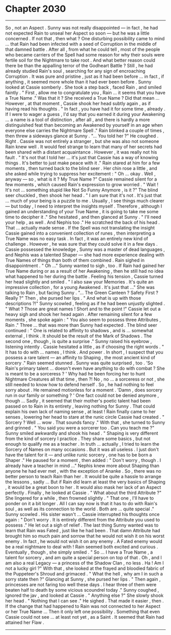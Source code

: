 
# Chapter 2030


---

So , not an Aspect .
Sunny was not really disappointed — in fact , he had not expected Rain to unseal her Aspect so soon — but he was a little concerned .
If not that , then what ?
One disturbing possibility came to mind … that Rain had been infected with a seed of Corruption in the middle of that damned battle . After all , from what he could tell , most of the people who became carriers of the Spell had some reason for why their souls were fertile soil for the Nightmare to take root .
And what better reason could there be than the appalling terror of the Godheart Battle ?
Still , he had already studied Rain's soul , searching for any sign of encroaching Corruption . It was pure and pristine , just as it had been before … in fact , if anything , it seemed more whole than it had ever been before .
Sunny looked at Cassie somberly .
She took a step back , faced Rain , and smiled faintly .
" First , allow me to congratulate you , Rain ... it seems that you have a True Name ."
Was that it ? She received a True Name ?
Did that mean ...
However , at that moment , Cassie shook her head subtly again , as if having read his thoughts .
" In fact , you have had it for some time , already . If I were to wager a guess , I'd say that you earned it during your Awakening … a name is a tool of distinction , after all , and there is hardly a more distinguished feat than becoming an Awakened by yourself in an age when everyone else carries the Nightmare Spell ."
Rain blinked a couple of times , then threw a sideways glance at Sunny .
"... You told her ?"
He coughed .
Right . Cassie was not entirely a stranger , but she was also not someone Rain knew well . It would feel strange to learn that many of her secrets had been shared with a distant acquaintance .
However , it was really not his fault .
" It's not that I told her … it's just that Cassie has a way of knowing things . It's better to just make peace with it ."
Rain stared at him for a few moments , then turned back to the blind seer . Her chin rose a little , and she asked while trying to suppress her excitement :
" Oh … okay . Well , anyway — so , what is it ? My True Name ?"
Cassie remained silent for a few moments , which caused Rain's expression to grow worried .
" Wait ! It's not … something stupid like Not So Funny Anymore , is it ?"
The blind seer chuckled , then shook her head .
" I am sure that it's not . It's just that … much of your being is a puzzle to me . Usually , I see things much clearer — but today , I need to interpret the insights myself . Therefore , although I gained an understanding of your True Name , it is going to take me some time to decipher it ."
She hesitated , and then glanced at Sunny .
" I'll need your help , as well . And Nephis too ."
He scratched the back of his head .
That … actually made sense . If the Spell was not translating the insight Cassie gained into a convenient collection of runes , then interpreting a True Name was no easy task . In fact , it was an entirely new kind of challenge .
However , he was sure that they could solve it in a few days . Cassie possessed the knowledge , Sunny was a master of dead languages , and Nephis was a talented Shaper — she had more experience dealing with True Names of things than both of them combined .
Rain sighed in disappointment .
" Oh …"
Sunny wanted to sigh , too .
If Rain had gained her True Name during or as a result of her Awakening , then he still had no idea what happened to her during the battle .
Feeling his tension , Cassie turned her head slightly and smiled .
" I also saw your Memories . It's quite an impressive collection , for a young Awakened . It's just that …"
She was talking to Rain , but facing Sunny .
"... The Green Canteen ? Safety First ? Really ?"
Then , she pursed her lips .
" And what is up with those descriptions ?!"
Sunny scowled , feeling as if he had been unjustly slighted .
" What ? Those are great names ! Short and to the point !"
Cassie let out a heavy sigh and shook her head again .
After remaining silent for a few moments , she spoke again :
" You also seem to possess three Attributes , Rain ."
Three … that was more than Sunny had expected .
The blind seer continued :
" One is related to affinity to shadows , and is … somewhat external , I think . It should be the result of the Mark of Shadows . The second one , though , is quite a surprise ."
Sunny raised his eyebrow , listening intently .
Cassie hesitated a little , as if choosing the right words .
" It has to do with … names , I think . And power . In short , I suspect that you possess a rare talent — an affinity to Shaping , the most ancient kind of sorcery ."
Rain seemed stunned .
Sunny was quite surprised , too .
'So Rain's primary talent … doesn't even have anything to do with combat ? She is meant to be a sorceress ? '
Why had he been forcing her to hunt Nightmare Creatures all that time , then ?!
No , no ... a sorceress or not , she still needed to know how to defend herself . So , he had nothing to feel sorry about .
He remained motionless for a moment .
'Damn , does sorcery run in our family or something ? '
One fact could not be denied anymore , though …
Sadly , it seemed that their mother's poetic talent had been passed on to Rain in its entirety , leaving nothing for Sunny .
That could explain his own lack of naming sense , at least !
Rain finally came to her senses , lowering her head to stare at the runic circle Cassie had created .
" Sorcery ? Well … wow . That sounds fancy ."
With that , she turned to Sunny and grinned .
" You said you were a sorcerer too . Can you teach me ?"
Sunny smiled awkwardly and shook his head .
" Shaping is very different from the kind of sorcery I practice . They share some basics , but not enough to qualify me as a teacher . In truth … actually , I tried to learn the Sorcery of Names on many occasions . But it was all useless . I just don't have the talent for it — and unlike runic sorcery , one has to be born a Shaper ."
He paused for a moment , then added :
" Don't worry , though . I already have a teacher in mind …"
Nephis knew more about Shaping than anyone he had ever met , with the exception of Ananke . So , there was no better person to teach Rain than her .
It would be quite a hassle to arrange the lessons , sadly …
But if Rain did learn at least the very basics of Shaping , it would be a great boon to her . It would also mask her lack of an Aspect perfectly .
Finally , he looked at Cassie .
" What about the third Attribute ?"
She lingered for a while , then frowned slightly .
" That one , I'll have to ponder on it a bit longer . All I can say now is that it has to do with Rain's soul , as well as its connection to the world . Both are … quite special ."
Sunny scowled .
His sister wasn't …
Cassie interrupted his thoughts once again :
" Don't worry . It is entirely different from the Attribute you used to possess ."
He let out a sigh of relief .
The last thing Sunny wanted was to learn that Rain was Fated , just like he had been .
That damn Attribute had brought him so much pain and sorrow that he would not wish it on his worst enemy .
In fact , he would not wish it on any enemy . A Fated enemy would be a real nightmare to deal with !
Rain seemed both excited and curious . Eventually , though , she simply smiled .
" So … I have a True Name , a talent for sorcery , and am quite a special person on top of that . Oh , and I am also a real Legacy — a princess of the Shadow Clan , no less . Ha ! Am I not a lucky girl ?"
With that , she looked at the frayed and bloodied fabric of the Puppeteer's Shroud and grimaced .
" What the hell , why am I in such a sorry state then ?"
Glancing at Sunny , she pursed her lips .
" Then again , princesses are not faring too well these days . I hear three of them were beaten half to death by some vicious scoundrel today ."
Sunny coughed , ignored the jav , and looked at Cassie .
" Anything else ?"
She slowly shook her head .
" Nothing that I can see ."
He sighed .
That made it easier , then .
If the change that had happened to Rain was not connected to her Aspect or her True Name …
Then it only left one possibility .
Something that even Cassie could not see … at least not yet , as a Saint .
It seemed that Rain had attained her Flaw .

---

